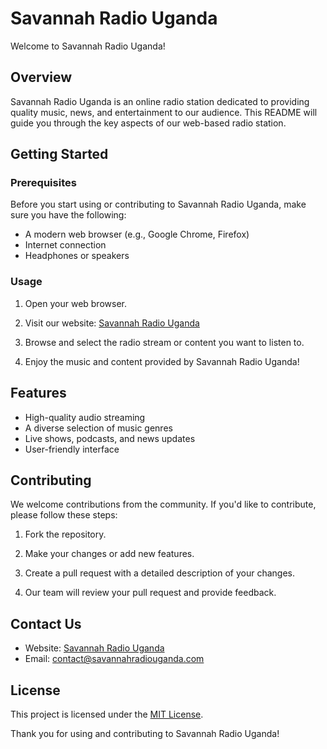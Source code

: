 # Savannah Radio Uganda

Welcome to Savannah Radio Uganda! 

## Overview

Savannah Radio Uganda is an online radio station dedicated to providing quality music, news, and entertainment to our audience. This README will guide you through the key aspects of our web-based radio station.

## Getting Started

### Prerequisites

Before you start using or contributing to Savannah Radio Uganda, make sure you have the following:

- A modern web browser (e.g., Google Chrome, Firefox)
- Internet connection
- Headphones or speakers

### Usage

1. Open your web browser.

2. Visit our website: [Savannah Radio Uganda](https://www.savannahradiouganda.com)

3. Browse and select the radio stream or content you want to listen to.

4. Enjoy the music and content provided by Savannah Radio Uganda!

## Features

- High-quality audio streaming
- A diverse selection of music genres
- Live shows, podcasts, and news updates
- User-friendly interface

## Contributing

We welcome contributions from the community. If you'd like to contribute, please follow these steps:

1. Fork the repository.

2. Make your changes or add new features.

3. Create a pull request with a detailed description of your changes.

4. Our team will review your pull request and provide feedback.

## Contact Us

- Website: [Savannah Radio Uganda](https://www.savannahradiouganda.com)
- Email: contact@savannahradiouganda.com

## License

This project is licensed under the [MIT License](LICENSE).

Thank you for using and contributing to Savannah Radio Uganda!

